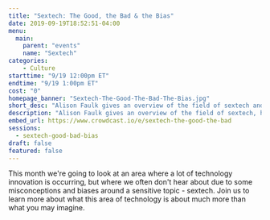 ```yaml
---
title: "Sextech: The Good, the Bad & the Bias"
date: 2019-09-19T18:52:51-04:00
menu:
  main:
    parent: "events"
    name: "Sextech"
categories:
    - Culture
starttime: "9/19 12:00pm ET"
endtime: "9/19 1:00pm ET"
cost: "0"
homepage_banner: "Sextech-The-Good-The-Bad-The-Bias.jpg"
short_desc: "Alison Faulk gives an overview of the field of sextech and why it isn't what you may imagine."
description: "Alison Faulk gives an overview of the field of sextech, how it spans an array of technologies and the current biases sextech faces."
embed_url: https://www.crowdcast.io/e/sextech-the-good-the-bad
sessions:
  - sextech-good-bad-bias
draft: false
featured: false
---
```


This month we're going to look at an area where a lot of technology innovation is occurring, but where we often don't hear about due to some misconceptions and biases around a sensitive topic - sextech. Join us to learn more about what this area of technology is about much more than what you may imagine.